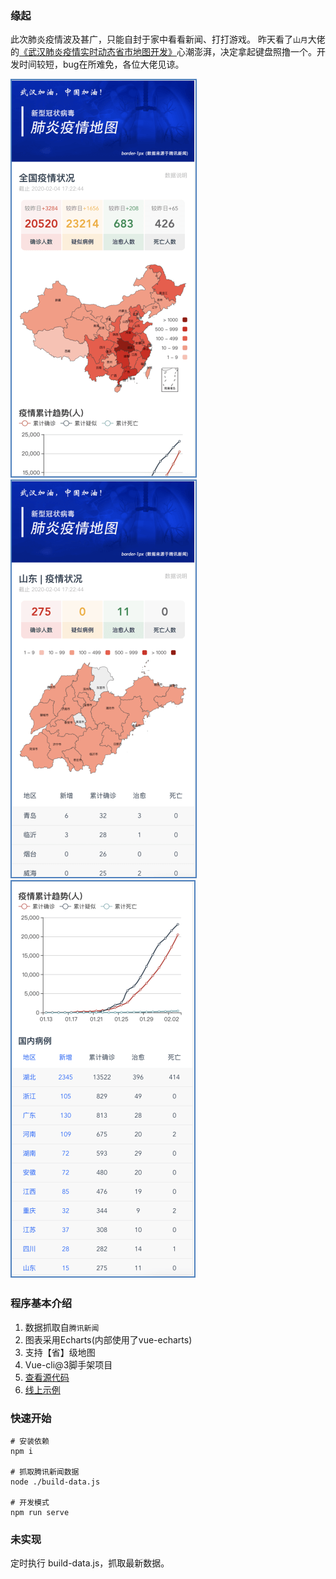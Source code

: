### 缘起
此次肺炎疫情波及甚广，只能自封于家中看看新闻、打打游戏。
昨天看了```山月```大佬的[《武汉肺炎疫情实时动态省市地图开发》](https://juejin.im/post/5e312aedf265da3e3e7548ff)心潮澎湃，决定拿起键盘照撸一个。开发时间较短，bug在所难免，各位大佬见谅。

![img1](https://github.com/border1px/2019-nCov/blob/master/img1.png?raw=true)
![img2](https://github.com/border1px/2019-nCov/blob/master/img2.png?raw=true)
![img3](https://github.com/border1px/2019-nCov/blob/master/img3.png?raw=true)

### 程序基本介绍
1. 数据抓取自```腾讯新闻```
2. 图表采用Echarts(内部使用了vue-echarts)
3. 支持【省】级地图
4. Vue-cli@3脚手架项目
5. [查看源代码](https://github.com/border-1px/2019-nCov)
6. [线上示例](http://101.200.145.232)

### 快速开始
```
# 安装依赖
npm i

# 抓取腾讯新闻数据
node ./build-data.js

# 开发模式
npm run serve
```

### 未实现
定时执行 build-data.js，抓取最新数据。
